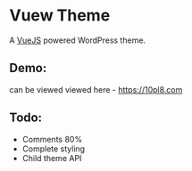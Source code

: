 # Vuew Theme

A [VueJS](https://vuejs.org) powered WordPress theme. 

## Demo:
can be viewed viewed here - https://10pl8.com

## Todo:
* Comments 80%
* Complete styling
* Child theme API

